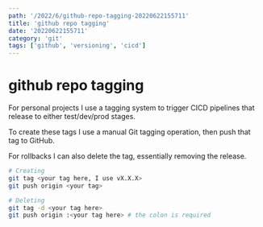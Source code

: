```yaml
---
path: '/2022/6/github-repo-tagging-20220622155711'
title: 'github repo tagging'
date: '20220622155711'
category: 'git'
tags: ['github', 'versioning', 'cicd']
---
```


# github repo tagging
For personal projects I use a tagging system to trigger CICD pipelines that release
to either test/dev/prod stages.

To create these tags I use a manual Git tagging operation, then push that tag to
GitHub.

For rollbacks I can also delete the tag, essentially removing the release.

```bash
# Creating
git tag <your tag here, I use vX.X.X>
git push origin <your tag>

# Deleting
git tag -d <your tag here>
git push origin :<your tag here> # the colon is required
```


